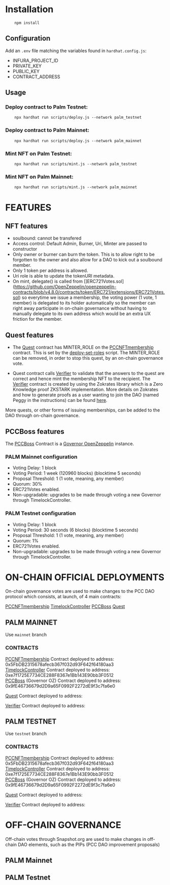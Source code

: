 
# Installation
        
        npm install

## Configuration

Add an `.env` file matching the variables found in `hardhat.config.js`:
* INFURA_PROJECT_ID
* PRIVATE_KEY
* PUBLIC_KEY
* CONTRACT_ADDRESS

## Usage

### Deploy contract to Palm Testnet:
        
        npx hardhat run scripts/deploy.js --network palm_testnet

### Deploy contract to Palm Mainnet:

        npx hardhat run scripts/deploy.js --network palm_mainnet
        
### Mint NFT on Palm Testnet:

        npx hardhat run scripts/mint.js --network palm_testnet
        

### Mint NFT on Palm Mainnet:

        npx hardhat run scripts/mint.js --network palm_mainnet
        
# FEATURES

## NFT features
 - soulbound: cannot be transfered
 - Access control: Default Admin, Burner, Uri, Minter are passed to constructor
 - Only owner or burner can burn the token. This is to allow right to be forgotten to the owner and also allow for a DAO to kick out a soulbound member.
 - Only 1 token per address is allowed.
 - Uri role is able to update the tokenURI metadata.
 - On mint, delegate() is called from []ERC721Votes.sol](https://github.com/OpenZeppelin/openzeppelin-contracts/blob/v4.8.0/contracts/token/ERC721/extensions/ERC721Votes.sol) so everytime we issue a membership, the voting power (1 vote, 1 member) is delegated to its holder automatically so the member can right away participate in on-chain governance without having to manually delegate to its own address which would be an extra UX friction for the member.


## Quest features
- The [Quest](./contracts/quest.sol) contract has MINTER_ROLE on the [PCCNFTmembership](./contracts/PCCMembershipNFT.sol) contract. This is set by the [deploy-set-roles](./scripts/Governance/deploy-set-roles.js) script. The MINTER_ROLE can be removed, in order to stop this quest, by an on-chain governance vote.

- Quest contract calls [Verifier](./contracts/verifier.sol) to validate that the answers to the quest are correct and hence mint the membership NFT to the recipient. The [Verifier](./contracts/verifier.sol) contract is created by using the Zokrates library which is a Zero Knowledge proof ZKSTARK implementation. More details on Zokrates and how to generate proofs as a user wanting to join the DAO (named Peggy in the instructions) can be found [here](./scripts/Zokrates/readme.md).

More quests, or other forms of issuing memberships, can be added to the DAO through on-chain governance.

## PCCBoss features

The [PCCBoss](./contracts/PCCBoss.sol) Contract is a [Governor OpenZeppelin](https://docs.openzeppelin.com/contracts/4.x/governance) instance.

### PALM Mainnet configuration
- Voting Delay: 1 block
- Voting Period: 1 week (120960 blocks) (blocktime 5 seconds)
- Proposal Threshold: 1 (1 vote, meaning, any member)
- Quorum: 30%
- ERC721Votes enabled.
- Non-upgradable: upgrades to be made through voting a new Governor through TimelockController.

### PALM Testnet configuration
- Voting Delay: 1 block
- Voting Period: 30 seconds (6 blocks) (blocktime 5 seconds)
- Proposal Threshold: 1 (1 vote, meaning, any member)
- Quorum: 1%
- ERC721Votes enabled.
- Non-upgradable: upgrades to be made through voting a new Governor through TimelockController.



# ON-CHAIN OFFICIAL DEPLOYMENTS

On-chain governance votes are used to make changes to the PCC DAO protocol which consists, at launch, of 4 main contracts:

[PCCNFTmembership](./contracts/PCCMembershipNFT.sol)
[TimelockController](./contracts/PCCBoss.sol)
[PCCBoss](./contracts/PCCBoss.sol)
[Quest](./contracts/quest.sol)


## PALM MAINNET

Use `mainnet` branch

### CONTRACTS
[PCCNFTmembership](./contracts/PCCMembershipNFT.sol) Contract deployed to address: 0x5FbDB2315678afecb367f032d93F642f64180aa3                                                                                
[TimelockController](./contracts/PCCBoss.sol) Contract deployed to address: 0xe7f1725E7734CE288F8367e1Bb143E90bb3F0512                                                                            
[PCCBoss](./contracts/PCCBoss.sol) (Governor OZ) Contract deployed to address: 
0x9fE46736679d2D9a65F0992F2272dE9f3c7fa6e0 

[Quest](./contracts/quest.sol) Contract deployed to address:


[Verifier](./contracts/verifier.sol) Contract deployed to address:

## PALM TESTNET 
Use `testnet` branch

### CONTRACTS

[PCCNFTmembership](./contracts/PCCMembershipNFT.sol) Contract deployed to address: 0x5FbDB2315678afecb367f032d93F642f64180aa3                                                                                
[TimelockController](./contracts/PCCBoss.sol) Contract deployed to address: 0xe7f1725E7734CE288F8367e1Bb143E90bb3F0512                                                                            
[PCCBoss](./contracts/PCCBoss.sol) (Governor OZ) Contract deployed to address: 
0x9fE46736679d2D9a65F0992F2272dE9f3c7fa6e0 

[Quest](./contracts/quest.sol) Contract deployed to address:


[Verifier](./contracts/verifier.sol) Contract deployed to address:

# OFF-CHAIN GOVERNANCE

Off-chain votes through Snapshot.org are used to make changes in off-chain DAO elements, such as the PIPs (PCC DAO improvement proposals)

## PALM Mainnet


## PALM Testnet